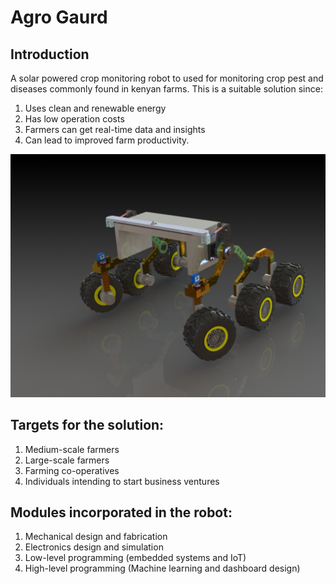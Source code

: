 # Agro Gaurd 
## Introduction
A solar powered crop monitoring robot to used for monitoring crop pest and diseases commonly found in kenyan farms.
This is a suitable solution since:
1. Uses clean and renewable energy
2. Has low operation costs
3. Farmers can get real-time data and insights
4. Can lead to improved farm productivity.

![Design for the robot](./imgs/robot-2.jpg)


## Targets for the solution:
1. Medium-scale farmers
2. Large-scale farmers
3. Farming co-operatives 
4. Individuals intending to start business ventures

## Modules incorporated in the robot:
1. Mechanical design and fabrication
2. Electronics design and simulation
3. Low-level programming (embedded systems and IoT)
4.  High-level programming (Machine learning and dashboard design)

